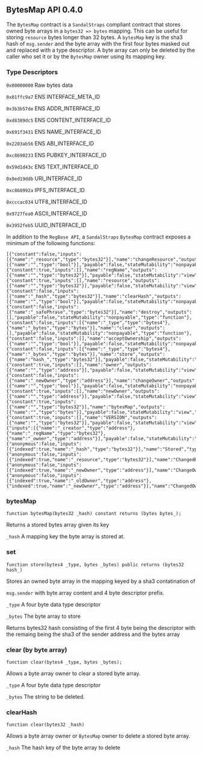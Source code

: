 ## BytesMap API 0.4.0
The `BytesMap` contract is a `SandalStraps` compliant contract that stores
owned byte arrays in a `bytes32 => bytes` mapping.  This can be useful for storing
`resource` bytes longer than 32 bytes. A `bytesMap` key is the sha3 hash of
`msg.sender` and the byte array with the first four bytes masked out and replaced with a 
type descriptor.  A byte array can only be deleted by the
caller who set it or by the `BytesMap` owner using its mapping key.

### Type Descriptors
`0x00000000` Raw bytes data

`0x01ffc9a7` ENS INTERFACE_META_ID

`0x3b3b57de` ENS ADDR_INTERFACE_ID

`0xd8389dc5` ENS CONTENT_INTERFACE_ID

`0x691f3431` ENS NAME_INTERFACE_ID

`0x2203ab56` ENS ABI_INTERFACE_ID

`0xc8690233` ENS PUBKEY_INTERFACE_ID

`0x59d1d43c` ENS TEXT_INTERFACE_ID

`0x9ed19ddb` URI_INTERFACE_ID

`0xc868992a` IPFS_INTERFACE_ID

`0xcccac034` UTF8_INTERFACE_ID

`0x9727fea0` ASCII_INTERFACE_ID

`0x3952feb5` UUID_INTERFACE_ID


In addition to the `RegBase API`, a `SandalStraps` `BytesMap` contract
exposes a minimum of the following functions:

```
[{"constant":false,"inputs":[{"name":"_resource","type":"bytes32"}],"name":"changeResource","outputs":[{"name":"","type":"bool"}],"payable":false,"stateMutability":"nonpayable","type":"function"},{"constant":true,"inputs":[],"name":"regName","outputs":[{"name":"","type":"bytes32"}],"payable":false,"stateMutability":"view","type":"function"},{"constant":true,"inputs":[],"name":"resource","outputs":[{"name":"","type":"bytes32"}],"payable":false,"stateMutability":"view","type":"function"},{"constant":false,"inputs":[{"name":"_hash","type":"bytes32"}],"name":"clearHash","outputs":[{"name":"","type":"bool"}],"payable":false,"stateMutability":"nonpayable","type":"function"},{"constant":false,"inputs":[{"name":"_safePhrase","type":"bytes32"}],"name":"destroy","outputs":[],"payable":false,"stateMutability":"nonpayable","type":"function"},{"constant":false,"inputs":[{"name":"_type","type":"bytes4"},{"name":"_bytes","type":"bytes"}],"name":"clear","outputs":[],"payable":false,"stateMutability":"nonpayable","type":"function"},{"constant":false,"inputs":[],"name":"acceptOwnership","outputs":[{"name":"","type":"bool"}],"payable":false,"stateMutability":"nonpayable","type":"function"},{"constant":false,"inputs":[{"name":"_type","type":"bytes4"},{"name":"_bytes","type":"bytes"}],"name":"store","outputs":[{"name":"hash_","type":"bytes32"}],"payable":false,"stateMutability":"nonpayable","type":"function"},{"constant":true,"inputs":[],"name":"owner","outputs":[{"name":"","type":"address"}],"payable":false,"stateMutability":"view","type":"function"},{"constant":false,"inputs":[{"name":"_newOwner","type":"address"}],"name":"changeOwner","outputs":[{"name":"","type":"bool"}],"payable":false,"stateMutability":"nonpayable","type":"function"},{"constant":true,"inputs":[],"name":"newOwner","outputs":[{"name":"","type":"address"}],"payable":false,"stateMutability":"view","type":"function"},{"constant":true,"inputs":[{"name":"","type":"bytes32"}],"name":"bytesMap","outputs":[{"name":"","type":"bytes"}],"payable":false,"stateMutability":"view","type":"function"},{"constant":true,"inputs":[],"name":"VERSION","outputs":[{"name":"","type":"bytes32"}],"payable":false,"stateMutability":"view","type":"function"},{"inputs":[{"name":"_creator","type":"address"},{"name":"_regName","type":"bytes32"},{"name":"_owner","type":"address"}],"payable":false,"stateMutability":"nonpayable","type":"constructor"},{"anonymous":false,"inputs":[{"indexed":true,"name":"_hash","type":"bytes32"}],"name":"Stored","type":"event"},{"anonymous":false,"inputs":[{"indexed":true,"name":"_resource","type":"bytes32"}],"name":"ChangedResource","type":"event"},{"anonymous":false,"inputs":[{"indexed":true,"name":"_newOwner","type":"address"}],"name":"ChangeOwnerTo","type":"event"},{"anonymous":false,"inputs":[{"indexed":true,"name":"_oldOwner","type":"address"},{"indexed":true,"name":"_newOwner","type":"address"}],"name":"ChangedOwner","type":"event"}]
```

### bytesMap
```
function bytesMap(bytes32 _hash) constant returns (bytes bytes_);
```
Returns a stored bytes array given its key

`_hash` A mapping key the byte array is stored at.

### set
```
function store(bytes4 _type, bytes _bytes) public returns (bytes32 hash_)
```
Stores an owned byte array in the mapping keyed by a sha3 contatination of

`msg.sender` with byte array content and 4 byte descriptor prefix.

`_type` A four byte data type descriptor

`_bytes` The byte array to store

Returns bytes32 hash consisting of the first 4 byte being the descriptor with the remaing being the sha3 of the sender address and the bytes array

### clear (by byte array)
```
function clear(bytes4 _type, bytes _bytes);
```
Allows a byte array owner to clear a stored byte array.

`_type` A four byte data type descriptor

`_bytes` The string to be deleted.

### clearHash
```
function clear(bytes32 _hash)
```
Allows a byte array owner or `BytesMap` owner to delete a stored byte array.

`_hash` The hash key of the byte array to delete
